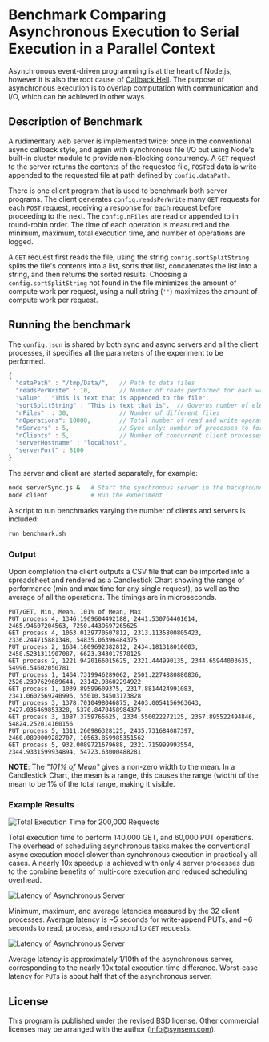 # Benchmark Comparing Asynchronous Execution to Serial Execution in a Parallel Context 

Asynchronous event-driven programming is at the heart of Node.js, however
it is also the root cause of
[Callback Hell](http://callbackhell.com/).
The purpose of asynchronous execution is to overlap computation with communication and I/O,
which can be achieved in other ways.


## Description of Benchmark

A rudimentary web server is implemented twice:
once in the conventional async callback style, and again
with synchronous file I/O but using Node's built-in cluster module to provide
non-blocking concurrency.  A `GET` request to the server returns the contents of the
requested file, `POST`ed data is write-appended to the requested file
at path defined by `config.dataPath`. 

There is one client program that is used to benchmark both server programs.
The client generates `config.readsPerWrite` many `GET` requests for each 
`POST` request, receiving a response for each request before proceeding to the next.
The `config.nFiles` are read or appended to in round-robin order.
The time of each operation is measured and the minimum, maximum,
total execution time, and number of operations are logged.

A `GET` request first reads the file, 
using the string `config.sortSplitString` splits the file's contents into a list, 
sorts that list, concatenates the list into a string, and then returns the sorted results.
Choosing a `config.sortSplitString` not found in the file minimizes the amount
of compute work per request, using a null string (`''`) maximizes the amount of
compute work per request.  


## Running the benchmark

The `config.json` is shared by both sync and async servers and all the client
processes, it specifies all the parameters of the experiment to be performed.

```javascript
{
  "dataPath" : "/tmp/Data/",   // Path to data files
  "readsPerWrite" : 10,        // Number of reads performed for each write operations
  "value" : "This is text that is appended to the file",
  "sortSplitString" : "This is text that is",  // Governs number of elements to be sorted
  "nFiles"  : 30,              // Number of different files
  "nOperations": 10000,        // Total number of read and write operations 
  "nServers" : 5,              // Sync only: number of processes to fork
  "nClients" : 5,              // Number of concurrent client processes making requests
  "serverHostname" : "localhost",
  "serverPort" : 8100
}
```

The server and client are started separately, for example:
```bash
node serverSync.js &   # Start the synchronous server in the background
node client            # Run the experiment
```

A script to run benchmarks varying the number of clients and servers is included:
```bash
run_benchmark.sh
```


### Output
Upon completion the client outputs a CSV file that can be imported
into a spreadsheet and rendered as a Candlestick Chart showing the
range of performance (min and max time for any single request),
as well as the average of all the operations.
The timings are in microseconds.

```
PUT/GET, Min, Mean, 101% of Mean, Max
PUT process 4, 1346.1969604492188, 2441.530764401614, 2465.94607204563, 7250.4439697265625
GET process 4, 1063.0139770507812, 2313.1135800805423, 2336.244715881348, 54835.06396484375
PUT process 2, 1634.1809692382812, 2434.181318010603, 2458.5231311907087, 6623.343017578125
GET process 2, 1221.9420166015625, 2321.444990135, 2344.65944003635, 54996.54602050781
PUT process 1, 1464.7319946289062, 2501.2274880880836, 2526.2397629689644, 23142.98602294922
GET process 1, 1039.89599609375, 2317.8814424991083, 2341.0602569240996, 55010.34503173828
PUT process 3, 1378.7010498046875, 2403.0054156963643, 2427.035469853328, 5370.8470458984375
GET process 3, 1087.3759765625, 2334.550022272125, 2357.895522494846, 54824.252014160156
PUT process 5, 1311.260986328125, 2435.731684087397, 2460.0890009282707, 10563.859985351562
GET process 5, 932.0089721679688, 2321.715999993554, 2344.9331599934894, 54723.63000488281
```

__NOTE__: The _"101% of Mean"_ gives a non-zero width to the mean.
In a Candlestick Chart, the mean is a range, this causes the range (width)
of the mean to be 1% of the total range, making it visible. 


### Example Results
![Total Execution Time for 200,000 Requests](http://synsem.com/SyncNotAsync/Figures/runtime.svg)

Total execution time to perform 140,000 GET, and 60,000 PUT operations.
The overhead of scheduling asynchronous tasks makes the conventional
async execution model slower than synchronous execution in practically all cases.
A nearly 10x speedup is achieved with only 4 server processes due to the
combine benefits of multi-core execution and reduced scheduling overhead.


![Latency of Asynchronous Server](http://synsem.com/SyncNotAsync/Figures/runtime.async.svg)

Minimum, maximum, and average latencies measured by the 32 client processes.
Average latency is ~5 seconds for write-append PUTs, and
~6 seconds to read, process, and respond to <code>GET</code> requests.


![Latency of Asynchronous Server](http://synsem.com/SyncNotAsync/Figures/runtime.sync.svg)

Average latency is approximately 1/10th of the asynchronous server,
corresponding to the nearly 10x total execution time difference.
Worst-case latency for <code>PUT</code>s is about half that of the asynchronous server.


## License
This program is published under the revised BSD license.  Other commercial licenses
may be arranged with the author (info@synsem.com).
